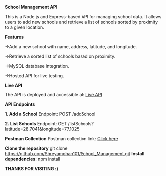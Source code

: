 **School Management API**

This is a Node.js and Express-based API for managing school data. It allows users to add new schools and retrieve a list of schools sorted by proximity to a given location.

**Features**

->Add a new school with name, address, latitude, and longitude.

->Retrieve a sorted list of schools based on proximity.

->MySQL database integration.

->Hosted API for live testing.


**Live API**

The API is deployed and accessible at:
[Live API](https://school-management-1-jznh.onrender.com)

**API Endpoints**

**1. Add a School**
Endpoint: POST /addSchool

**2. List Schools** 
Endpoint: GET /listSchools?latitude=28.7041&longitude=77.1025

**Postman Collection**
Postman collection link: [Click here](https://www.postman.com/bold-moon-448063/workspace/school-management-api/collection/29655539-44336331-d8ec-4575-8135-1e367dbe755a?action=share&creator=29655539)

**Clone the repository**
git clone https://github.com/Shreyamohan101/School_Management.git
**Install dependencies**:
npm install


**THANKS FOR VISITING :)**
